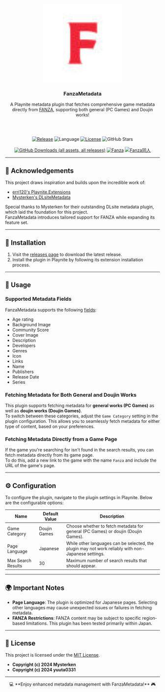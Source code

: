 <br />
<div align="center">
  <a href="https://github.com/yuuta0331/FanzaMetadata">
    <img src="documentation/Logo.png" alt="Logo" width="256" height="256">
  </a>

  <h3 align="center">FanzaMetadata</h3>

  <p align="center">
    A Playnite metadata plugin that fetches comprehensive game metadata directly from <a href="https://www.dmm.co.jp">FANZA</a>, supporting both general (PC Games) and Doujin works!
  </p>
<br><br>

  <p align="center">
    <a href="https://github.com/yuuta0331/FanzaMetadata/releases/latest"><img src="https://img.shields.io/github/v/release/yuuta0331/FanzaMetadata" alt="Release"></a>
    <img src="https://img.shields.io/github/languages/top/yuuta0331/FanzaMetadata" alt="Language">
    <a href="https://github.com/yuuta0331/FanzaMetadata/blob/master/LICENSE"><img src="https://img.shields.io/github/license/yuuta0331/FanzaMetadata" alt="License"></a>
    <img src="https://img.shields.io/github/stars/yuuta0331/FanzaMetadata?style=social" alt="GitHub Stars">
    <br><br>
    <a href="https://github.com/yuuta0331/FanzaMetadata/releases/latest"><img src="https://img.shields.io/github/downloads/yuuta0331/FanzaMetadata/total" alt="GitHub Downloads (all assets, all releases)"></a>
    <a href="https://www.dmm.co.jp"><img src="https://img.shields.io/badge/Fanza-fa2c40" alt="Fanza"></a>
    <a href="https://www.dmm.co.jp/dc/doujin/"><img src="https://img.shields.io/badge/Fanza同人-ff8687" alt="Fanza同人"></a>

    

  </p>
</div>

---

## 🎉 Acknowledgements

This project draws inspiration and builds upon the incredible work of:
- [erri120's Playnite.Extensions](https://github.com/erri120/Playnite.Extensions)
- [Mysterken's DLsiteMetadata](https://github.com/Mysterken/DLsiteMetadata)

Special thanks to Mysterken for their outstanding DLsite metadata plugin, which laid the foundation for this project.  
FanzaMetadata introduces tailored support for FANZA while expanding its feature set.

---

## 🚀 Installation

1. Visit the [releases page](https://github.com/yuuta0331/FanzaMetadata/releases/latest) to download the latest release.
2. Install the plugin in Playnite by following its extension installation process.

---

## 📖 Usage

### Supported Metadata Fields

FanzaMetadata supports the following [fields](https://api.playnite.link/docs/api/Playnite.SDK.Plugins.MetadataField.html):

- Age rating
- Background Image
- Community Score
- Cover Image
- Description
- Developers
- Genres
- Icon
- Links
- Name
- Publishers
- Release Date
- Series

### Fetching Metadata for Both General and Doujin Works

This plugin supports fetching metadata for **general works (PC Games)** as well as **doujin works (Doujin Games)**.  
To switch between these categories, adjust the `Game Category` setting in the plugin configuration. This allows you to seamlessly fetch metadata for either type of content, based on your preferences.

### Fetching Metadata Directly from a Game Page

If the game you're searching for isn't found in the search results, you can fetch metadata directly from its game page.  
To do this, add a new link to the game with the name `Fanza` and include the URL of the game's page.

---

## ⚙️ Configuration

To configure the plugin, navigate to the plugin settings in Playnite. Below are the configurable options:

<div align="center">

| **Name**             | **Default Value** | **Description**                                                             |
|-----------------------|-------------------|-----------------------------------------------------------------------------|
| Game Category         | Doujin Games      | Choose whether to fetch metadata for general (PC Games) or doujin (Doujin Games). |
| Page Language         | Japanese          | While other languages can be selected, the plugin may not work reliably with non-Japanese settings. |
| Max Search Results    | 30                | Maximum number of search results that should appear.                        |

</div>

---

## 🌍 Important Notes

- **Page Language**: The plugin is optimized for Japanese pages. Selecting other languages may cause unexpected issues or failures in fetching metadata.
- **FANZA Restrictions**: FANZA content may be subject to specific region-based limitations. This plugin has been tested primarily within Japan.

---

## 📜 License

This project is licensed under the [MIT License](https://opensource.org/licenses/MIT).

- **Copyright (c) 2024 Mysterken**
- **Copyright (c) 2024 yuuta0331**

---

<div align="center">
  💻 **Enjoy enhanced metadata management with FanzaMetadata!** 🎮
</div>
